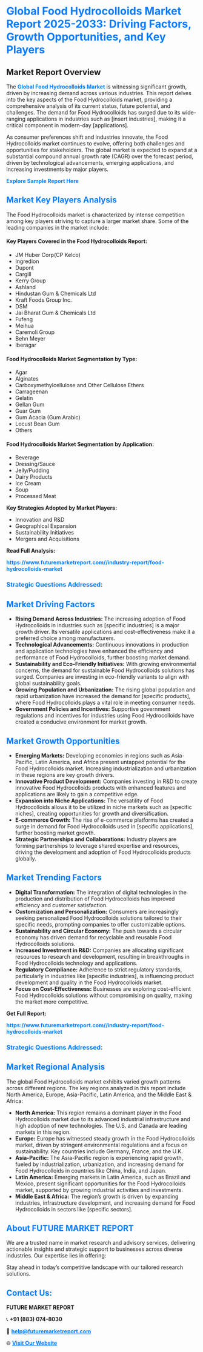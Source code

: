 <h1 style="color: #007BFF;">Global Food Hydrocolloids Market Report 2025-2033: Driving Factors, Growth Opportunities, and Key Players</h1>

<section id="overview">
<h2>Market Report Overview</h2>
<p>The <a href="https://www.futuremarketreport.com//industry-report/food-hydrocolloids-market" style="color: #007BFF; text-decoration: none;"><strong>Global Food Hydrocolloids Market</strong></a> is witnessing significant growth, driven by increasing demand across various industries. This report delves into the key aspects of the Food Hydrocolloids market, providing a comprehensive analysis of its current status, future potential, and challenges. The demand for Food Hydrocolloids has surged due to its wide-ranging applications in industries such as [insert industries], making it a critical component in modern-day [applications].</p>
<p>As consumer preferences shift and industries innovate, the Food Hydrocolloids market continues to evolve, offering both challenges and opportunities for stakeholders. The global market is expected to expand at a substantial compound annual growth rate (CAGR) over the forecast period, driven by technological advancements, emerging applications, and increasing investments by major players.</p>
</section>

<section id="overview">
<p><a href="https://www.futuremarketreport.com//request-sample/reportId=59016" style="color: #007BFF; text-decoration: none;"><strong>Explore Sample Report Here</strong></a></p>
</section>

<section id="key-players">
<h2 style="color: #007BFF;">Market Key Players Analysis</h2>
<p>The Food Hydrocolloids market is characterized by intense competition among key players striving to capture a larger market share. Some of the leading companies in the market include:</p>
<h4>Key Players Covered in the Food Hydrocolloids Report:</h4>
<ul><li>JM Huber Corp(CP Kelco)</li><li>Ingredion</li><li>Dupont</li><li>Cargill</li><li>Kerry Group</li><li>Ashland</li><li>Hindustan Gum &amp; Chemicals Ltd</li><li>Kraft Foods Group Inc.</li><li>DSM</li><li>Jai Bharat Gum &amp; Chemicals Ltd</li><li>Fufeng</li><li>Meihua</li><li>Caremoli Group</li><li>Behn Meyer</li><li>Iberagar</li></ul>
<h4>Food Hydrocolloids Market Segmentation by Type:</h4>
<ul><li>Agar</li><li>Alginates</li><li>Carboxymethylcellulose and Other Cellulose Ethers</li><li>Carrageenan</li><li>Gelatin</li><li>Gellan Gum</li><li>Guar Gum</li><li>Gum Acacia (Gum Arabic)</li><li>Locust Bean Gum</li><li>Others</li></ul>

<h4>Food Hydrocolloids Market Segmentation by Application:</h4>
<ul><li>Beverage</li><li>Dressing/Sauce</li><li>Jelly/Pudding</li><li>Dairy Products</li><li>Ice Cream</li><li>Soup</li><li>Processed Meat</li></ul>
<p><strong>Key Strategies Adopted by Market Players:</strong></p>
<ul>
<li>Innovation and R&D</li>
<li>Geographical Expansion</li>
<li>Sustainability Initiatives</li>
<li>Mergers and Acquisitions</li>
</ul>
</section>

<section>
<p><strong>Read Full Analysis: </strong></p><a href="https://www.futuremarketreport.com//industry-report/food-hydrocolloids-market" style="color: #007BFF; text-decoration: none;"><strong>https://www.futuremarketreport.com//industry-report/food-hydrocolloids-market</strong></a>
<h3 style="color: #007BFF;">Strategic Questions Addressed:</h3>
</section>

<section id="driving-factors">
<h2 style="color: #007BFF;">Market Driving Factors</h2>
<ul>
<li><strong>Rising Demand Across Industries:</strong> The increasing adoption of Food Hydrocolloids in industries such as [specific industries] is a major growth driver. Its versatile applications and cost-effectiveness make it a preferred choice among manufacturers.</li>
<li><strong>Technological Advancements:</strong> Continuous innovations in production and application technologies have enhanced the efficiency and performance of Food Hydrocolloids, further boosting market demand.</li>
<li><strong>Sustainability and Eco-Friendly Initiatives:</strong> With growing environmental concerns, the demand for sustainable Food Hydrocolloids solutions has surged. Companies are investing in eco-friendly variants to align with global sustainability goals.</li>
<li><strong>Growing Population and Urbanization:</strong> The rising global population and rapid urbanization have increased the demand for [specific products], where Food Hydrocolloids plays a vital role in meeting consumer needs.</li>
<li><strong>Government Policies and Incentives:</strong> Supportive government regulations and incentives for industries using Food Hydrocolloids have created a conducive environment for market growth.</li>
</ul>
</section>

<section id="growth-opportunities">
<h2 style="color: #007BFF;">Market Growth Opportunities</h2>
<ul>
<li><strong>Emerging Markets:</strong> Developing economies in regions such as Asia-Pacific, Latin America, and Africa present untapped potential for the Food Hydrocolloids market. Increasing industrialization and urbanization in these regions are key growth drivers.</li>
<li><strong>Innovative Product Development:</strong> Companies investing in R&D to create innovative Food Hydrocolloids products with enhanced features and applications are likely to gain a competitive edge.</li>
<li><strong>Expansion into Niche Applications:</strong> The versatility of Food Hydrocolloids allows it to be utilized in niche markets such as [specific niches], creating opportunities for growth and diversification.</li>
<li><strong>E-commerce Growth:</strong> The rise of e-commerce platforms has created a surge in demand for Food Hydrocolloids used in [specific applications], further boosting market growth.</li>
<li><strong>Strategic Partnerships and Collaborations:</strong> Industry players are forming partnerships to leverage shared expertise and resources, driving the development and adoption of Food Hydrocolloids products globally.</li>
</ul>
</section>

<section id="trending-factors">
<h2 style="color: #007BFF;">Market Trending Factors</h2>
<ul>
<li><strong>Digital Transformation:</strong> The integration of digital technologies in the production and distribution of Food Hydrocolloids has improved efficiency and customer satisfaction.</li>
<li><strong>Customization and Personalization:</strong> Consumers are increasingly seeking personalized Food Hydrocolloids solutions tailored to their specific needs, prompting companies to offer customizable options.</li>
<li><strong>Sustainability and Circular Economy:</strong> The push towards a circular economy has driven demand for recyclable and reusable Food Hydrocolloids solutions.</li>
<li><strong>Increased Investment in R&D:</strong> Companies are allocating significant resources to research and development, resulting in breakthroughs in Food Hydrocolloids technology and applications.</li>
<li><strong>Regulatory Compliance:</strong> Adherence to strict regulatory standards, particularly in industries like [specific industries], is influencing product development and quality in the Food Hydrocolloids market.</li>
<li><strong>Focus on Cost-Effectiveness:</strong> Businesses are exploring cost-efficient Food Hydrocolloids solutions without compromising on quality, making the market more competitive.</li>
</ul>
</section>

<section>
<p><strong>Get Full Report: </strong></p><a href="https://www.futuremarketreport.com//industry-report/food-hydrocolloids-market" style="color: #007BFF; text-decoration: none;"><strong>https://www.futuremarketreport.com//industry-report/food-hydrocolloids-market</strong></a>
<h3 style="color: #007BFF;">Strategic Questions Addressed:</h3>
</section>


<section id="regional-analysis">
<h2 style="color: #007BFF;">Market Regional Analysis</h2>
<p>The global Food Hydrocolloids market exhibits varied growth patterns across different regions. The key regions analyzed in this report include North America, Europe, Asia-Pacific, Latin America, and the Middle East & Africa:</p>
<ul>
<li><strong>North America:</strong> This region remains a dominant player in the Food Hydrocolloids market due to its advanced industrial infrastructure and high adoption of new technologies. The U.S. and Canada are leading markets in this region.</li>
<li><strong>Europe:</strong> Europe has witnessed steady growth in the Food Hydrocolloids market, driven by stringent environmental regulations and a focus on sustainability. Key countries include Germany, France, and the U.K.</li>
<li><strong>Asia-Pacific:</strong> The Asia-Pacific region is experiencing rapid growth, fueled by industrialization, urbanization, and increasing demand for Food Hydrocolloids in countries like China, India, and Japan.</li>
<li><strong>Latin America:</strong> Emerging markets in Latin America, such as Brazil and Mexico, present significant opportunities for the Food Hydrocolloids market, supported by growing industrial activities and investments.</li>
<li><strong>Middle East & Africa:</strong> The region’s growth is driven by expanding industries, infrastructure development, and increasing demand for Food Hydrocolloids in sectors like [specific sectors].</li>
</ul>
</section>

<footer>
<h2 style="color: #007BFF;">About FUTURE MARKET REPORT</h2>
<p>We are a trusted name in market research and advisory services, delivering actionable insights and strategic support to businesses across diverse industries. Our expertise lies in offering:</p>

<p>Stay ahead in today’s competitive landscape with our tailored research solutions.</p>

<h2 style="color: #007BFF;">Contact Us:</h2>
<p><strong>FUTURE MARKET REPORT</strong></p>
<p>📞 <strong>+91 (883) 074-8030</strong></p>
<p>📧 <strong><a href="mailto:help@futuremarketreport.com" style="color: #007BFF;">help@futuremarketreport.com</a></strong></p>
<p>🌐 <strong><a href="https://www.futuremarketreport.com/" style="color: #007BFF;">Visit Our Website</a></strong></p>
</footer>